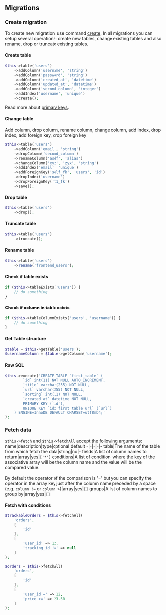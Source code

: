 ## Migrations

### Create migration
To create new migration, use command [create](../commands/create_command.md). In all migrations you can setup several operations: create new tables, change existing tables and also rename, drop or truncate existing tables.

#### Create table
```php
$this->table('users')
    ->addColumn('username', 'string')
    ->addColumn('password', 'string')
    ->addColumn('created_at', 'datetime')
    ->addColumn('updated_at', 'datetime')
    ->addColumn('second_column', 'integer')
    ->addIndex('username', 'unique')
    ->create();
```

Read more about [primary keys](primary_keys.md).

#### Change table
Add column, drop column, rename column, change column, add index, drop index, add foreign key, drop foreign key
```php
$this->table('users')
    ->addColumn('email', 'string')
    ->dropColumn('second_column')
    ->renameColumn('asdf', 'alias')
    ->changeColumn('xyz', 'zyx', 'string')
    ->addIndex('email', 'unique')
    ->addForeignKey('self_fk', 'users', 'id')
    ->dropIndex('username')
    ->dropForeignKey('t1_fk')
    ->save();
```

#### Drop table
```php
$this->table('users')
    ->drop();
```

#### Truncate table
```php
$this->table('users')
    ->truncate();
```

#### Rename table
```php
$this->table('users')
    ->rename('frontend_users');
```



#### Check if table exists
```php
if ($this->tableExists('users')) {
    // do something
}
```

#### Check if column in table exists
```php
if ($this->tableColumnExists('users', 'username')) {
    // do something
}
```

#### Get Table structure
```php
$table = $this->getTable('users');
$usernameColumn = $table->getColumn('username');
```

#### Raw SQL
```php
$this->execute('CREATE TABLE `first_table` (
        `id` int(11) NOT NULL AUTO_INCREMENT,
        `title` varchar(255) NOT NULL,
        `url` varchar(255) NOT NULL,
        `sorting` int(11) NOT NULL,
        `created_at` datetime NOT NULL,
        PRIMARY KEY (`id`),
        UNIQUE KEY `idx_first_table_url` (`url`)
    ) ENGINE=InnoDB DEFAULT CHARSET=utf8mb4;'
);
```

### Fetch data
`$this->fetch` and `$this->fetchAll` accept the following arguments:
name|description|type|optional|default
-|-|-|-|-
table|The name of the table from which fetch the data|string|no|-
fields|A list of column names to return|array|yes|`['*']`
conditions|A list of condition, where the key of the associative array will be the column name and the value will be the compared value.<br><br>By default the operator of the comparison is '=' but you can specify the operator in the array key just after the column name preceded by a space (e.g. `column !=` or `column >`)|array|yes|`[]`
groups|A list of column names to group by|array|yes|`[]`

#### Fetch with conditions
```php
$trackableOrders = $this->fetchAll(
    'orders',
    [
        'id'
    ],
    [
        'user_id' => 12,
        'tracking_id !=' => null
    ]
);
```

```php
$orders = $this->fetchAll(
    'orders',
    [
        'id'
    ],
    [
        'user_id =' => 12,
        'price >=' => 23.50
    ]
);
```
